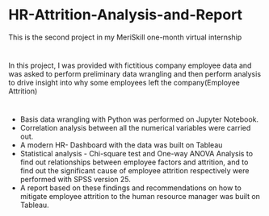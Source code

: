 # HR-Attrition-Analysis-and-Report
This is the second project in my MeriSkill one-month virtual internship
#
In this project, I was provided with fictitious company employee data and was asked to perform preliminary data wrangling and then perform analysis to drive insight into why some employees left the company(Employee Attrition)
#
* Basis data wrangling with Python was performed on Jupyter Notebook. 
* Correlation analysis between all the numerical variables were carried out.
* A modern HR- Dashboard with the data was built on Tableau
* Statistical analysis - Chi-square test and One-way ANOVA Analysis to find out relationships between employee factors and attrition, and to find out the significant cause of employee attrition respectively were performed with SPSS version 25.
* A report based on these findings and recommendations on how to mitigate employee attrition to the human resource manager was built on Tableau.
